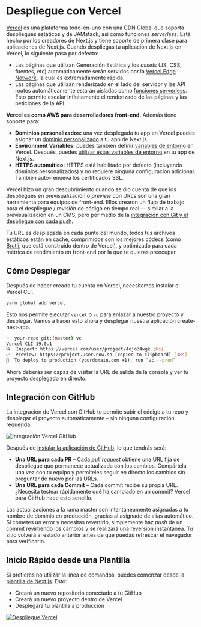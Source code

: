 # Despliegue con Vercel

[Vercel](https://vercel.com/) es una plataforma todo-en-uno con una CDN Global que soporta despliegues estáticos y de JAMstack, así como funciones _serverless_. Está hecho por los creadores de Next.js y tiene soporte de primera clase para aplicaciones de Next.js. Cuando despliegas tu aplicación de Next.js en Vercel, lo siguiente pasa por defecto:

- Las páginas que utilizan Generación Estática y los _assets_ (JS, CSS, fuentes, etc) automáticamente serán servidos por la [Vercel Edge Network](https://vercel.com/edge-network), la cual es extremadamente rápida.
- Las páginas que utilizan renderizado en el lado del servidor y las API routes automáticamente estarán aisladas como [funciones serverless](https://vercel.com/docs/v2/serverless-functions/introduction). Esto permite escalar infinitamente el renderizado de las páginas y las peticiones de la API.

**Vercel es como AWS para desarrolladores front-end.** Además tiene soporte para:

- **Dominios personalizados:** una vez desplegada tu app en Vercel puedes asignar un [dominio personalizado](https://vercel.com/docs/v2/custom-domains) a tu app de Next.js.
- **Environment Variables:** puedes también definir [variables de entorno](https://zeit.co/docs/v2/build-step#environment-variables) en Vercel. Después, puedes [utilizar estas variables de entorno](https://nextjs.org/docs/api-reference/next.config.js/environment-variables) en tu app de Next.js.
- **HTTPS automático:** HTTPS está habilitado por defecto (incluyendo dominios personalizados) y no requiere ninguna configuración adicional. También auto-renueva los certificados SSL.

Vercel hizo un gran descubrimiento cuando se dio cuenta de que los despliegues en previsualización o _preview_ con URLs son una gran herramienta para equipos de front-end. Ellos crearon un flujo de trabajo para el despliegue / revisión de código en tiempo real — similar a la previsualización en un CMS, pero por medio de la [integración con Git y el despliegue con cada push](https://vercel.com/github).

Tu URL es desplegada en cada punto del mundo, todos tus archivos estáticos están en caché, comprimidos con los mejores códecs (como [Brotli](https://medium.com/oyotech/how-brotli-compression-gave-us-37-latency-improvement-14d41e50fee4), que está construido dentro de Vercel), y optimizado para cada métrica de rendimiento en front-end por la que te quieras preocupar.

## Cómo Desplegar

Después de haber creado tu cuenta en Vercel, necesitamos instalar el Vercel CLI.

```bash
yarn global add vercel
```

Esto nos permite ejecutar `vercel` o `vc` para enlazar a nuestro proyecto y desplegar. Vamos a hacer esto ahora y desplegar nuestra aplicación create-next-app.

```bash
➜  your-repo git:(master) vc
Vercel CLI 19.0.1
🔍  Inspect: https://vercel.com/user/project/4ojo34wgk [6s]
✅  Preview: https://project.user.now.sh [copied to clipboard] [38s]
📝  To deploy to production (yourdomain.com +1), run `vc --prod`
```

Ahora deberás ser capaz de visitar la URL de salida de la consola y ver tu proyecto desplegado en directo.

## Integración con GitHub

La integración de Vercel con GitHub te permite subir el código a tu repo y desplegar el proyecto automáticamente – sin ninguna configuración requerida.

![Integración Vercel GitHub](/vercel-github.png)

Después de [instalar la aplicación de GitHub](https://vercel.com/github), lo que tendrás será:

- **Una URL para cada PR** – Cada _pull request_ obtiene una URL fija de despliegue que permanece actualizada con los cambios. Compártela una vez con tu equipo y permíteles seguir en directo los cambios sin preguntar de nuevo por las URLs.
- **Una URL para cada Commit** – Cada commit recibe su propia URL. ¿Necesita testear rápidamente qué ha cambiado en un commit? Vercel para GitHub hace esto sencillo.

Las actualizaciones a la rama master son intantáneamente asignadas a tu nombre de dominio en producción, gracias al asignado de alias automático. Si cometes un error y necesitas revertirlo, simplemente haz _push_ de un commit revirtiendo los cambios y se realizará una reversión instantánea. Tu sitio volverá al estado anterior antes de que puedas refrescar el navegador para verificarlo.

## Inicio Rápido desde una Plantilla

Si prefieres no utilizar la línea de comandos, puedes comenzar desde la [plantilla de Next.js](https://vercel.com/import/nextjs). Esto:

- Creará un nuevo repositorio conectado a tu GitHub
- Creará un nuevo proyecto dentro de Vercel
- Desplegará tu plantilla a producción

[![Despliegue Vercel](https://vercel.com/button)](https://vercel.com/import/project?template=https://github.com/vercel/vercel/tree/master/examples/nextjs)

